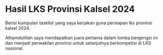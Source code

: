
# Hasil LKS Provinsi Kalsel 2024

Berisi kumpulan tasklist yang saya kerjakan guna persiapan lks provinsi kalsel 2024. 

Alhamdulillah saya mendapatkan juara pertama dalam lomba bergengsi ini dan menjadi perwakilan provinsi untuk selanjutnya berkompetisi di LKS nasional.
